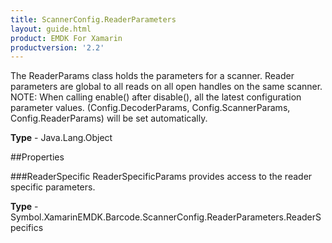 ```yaml
---
title: ScannerConfig.ReaderParameters
layout: guide.html 
product: EMDK For Xamarin 
productversion: '2.2' 
---
```

The ReaderParams class holds the parameters for a scanner. Reader parameters are global to all reads on all open handles on the same scanner. NOTE: When calling enable() after disable(), all the latest configuration parameter values. (Config.DecoderParams, Config.ScannerParams, Config.ReaderParams) will be set automatically.

**Type** - Java.Lang.Object

##Properties

###ReaderSpecific
ReaderSpecificParams provides access to the reader specific parameters.

**Type** - Symbol.XamarinEMDK.Barcode.ScannerConfig.ReaderParameters.ReaderSpecifics


